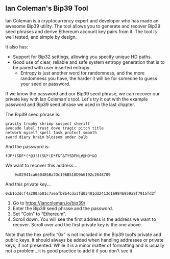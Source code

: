 ## Ian Coleman's Bip39 Tool

Ian Coleman is a cryptocurrency expert and developer who has made an awesome Bip39 utility. The tool allows you to generate and recover Bip39 seed phrases and derive Ethereum account key pairs from it. The tool is well tested, and simple by design.

It also has:
- Support for Bip32 settings, allowing you specify unique HD paths.
- Good use of clear, reliable and safe system entropy generation that is to be paired with user inserted entropy.
  - Entropy is just another word for randomness, and the more randomness you have, the harder it will be for someone to guess your seed or password.

If we know the password and our Bip39 seed phrase, we can  recover our private key with Ian Coleman's tool. Let's try it out with the example password and Bip39 seed phrase we used in the last chapter.

The Bip39 seed phrase is:

    gravity trophy shrimp suspect sheriff
    avocado label trust dove tragic pitch title
    network myself spell task protect smooth 
    sword diary brain blossom under bulb

And the password is:

    fJF*(SDF*(*@J!)(SU*(D*F&^&TYSDFHL#@HO*&O

We want to recover this address...

        0x02941ca660485Ba7Dc196B510D9A6192c2648709

And this private key...
    
    0xb1b3dcf4a200ab01c7aeafb8b4cda3fd03401dd2413d169846959a8f7915fd2f

1. Go to https://iancoleman.io/bip39/
2. Enter the Bip39 seed phrase and the password.
3. Set “Coin” to “Ethereum”.
4. Scroll down. You will see the first address is the address we want to recover. Scroll over and the first private key is the one above.

Note that the hex prefix “0x” is not included in the Bip39 tool’s private and public keys. It should always be added when handling addresses or private keys, if not presented. While it is a minor matter of formatting and is usually not a problem...it is good practice to add it if you don't see it.